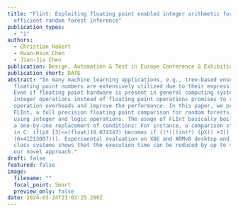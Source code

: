 ```yaml
---
title: "Flint: Exploiting floating point enabled integer arithmetic for
  efficient random forest inference"
publication_types:
  - "1"
authors:
  - Christian Hakert
  - Kuan-Hsun Chen
  - Jian-Jia Chen
publication: Design, Automation & Test in Europe Conference & Exhibition
publication_short: DATE
abstract: "In many machine learning applications, e.g., tree-based ensembles,
  floating point numbers are extensively utilized due to their expressiveness.
  Even if floating point hardware is present in general computing systems, using
  integer operations instead of floating point operations promises to reduce
  operation overheads and improve the performance. In this paper, we provide
  FLInt, a full precision floating point comparison for random forests, by only
  using integer and logic operations. The usage of FLInt basically boils down to
  a one-by-one replacement of conditions: For instance, a comparison statement
  in C: if(pX [3]<=(float)10.074347) becomes if ((*(((int*) (pX)) +3)) <= ((int)
  (0×41213087))). Experimental evaluation on X86 and ARMv8 desktop and server
  class systems shows that the execution time can be reduced by up to ≈ 30% with
  our novel approach."
draft: false
featured: false
image:
  filename: ""
  focal_point: Smart
  preview_only: false
date: 2024-03-24T23:03:25.290Z
---
```

